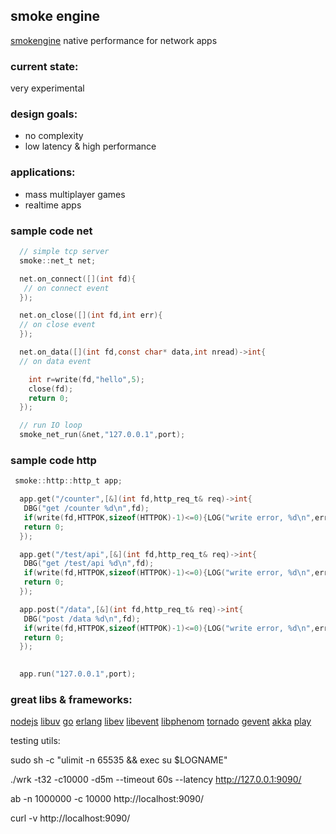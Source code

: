 ## smoke engine

[smokengine](https://github.com/papercompute/smokengine) native performance for network apps

### current state: 

very experimental

### design goals:

* no complexity
* low latency & high performance

### applications:

* mass multiplayer games
* realtime apps

### sample code net

```c
  // simple tcp server
  smoke::net_t net;

  net.on_connect([](int fd){
   // on connect event
  });

  net.on_close([](int fd,int err){
  // on close event
  });

  net.on_data([](int fd,const char* data,int nread)->int{
  // on data event

    int r=write(fd,"hello",5);
    close(fd);
    return 0; 
  });

  // run IO loop
  smoke_net_run(&net,"127.0.0.1",port);

```

### sample code http

```c
 smoke::http::http_t app;

  app.get("/counter",[&](int fd,http_req_t& req)->int{
   DBG("get /counter %d\n",fd);
   if(write(fd,HTTPOK,sizeof(HTTPOK)-1)<=0){LOG("write error, %d\n",errno);}
   return 0;
  }); 

  app.get("/test/api",[&](int fd,http_req_t& req)->int{
   DBG("get /test/api %d\n",fd);
   if(write(fd,HTTPOK,sizeof(HTTPOK)-1)<=0){LOG("write error, %d\n",errno);}
   return 0;
  }); 

  app.post("/data",[&](int fd,http_req_t& req)->int{
   DBG("post /data %d\n",fd);
   if(write(fd,HTTPOK,sizeof(HTTPOK)-1)<=0){LOG("write error, %d\n",errno);}
   return 0;
  }); 

   
  app.run("127.0.0.1",port);

```


### great libs & frameworks:

[nodejs](https://github.com/joyent/node) [libuv](https://github.com/joyent/libuv)
[go](http://golang.org) [erlang](http://www.erlang.org/)
[libev](http://software.schmorp.de/pkg/libev.html) [libevent](http://libevent.org/) [libphenom](http://facebook.github.io/libphenom/)
[tornado](http://www.tornadoweb.org)
[gevent](http://www.gevent.org)
[akka](http://akka.io/)
[play](http://www.playframework.com)






testing utils:

sudo sh -c "ulimit -n 65535 && exec su $LOGNAME"

./wrk -t32 -c10000 -d5m --timeout 60s --latency http://127.0.0.1:9090/

ab -n 1000000 -c 10000 http://localhost:9090/

curl -v http://localhost:9090/

